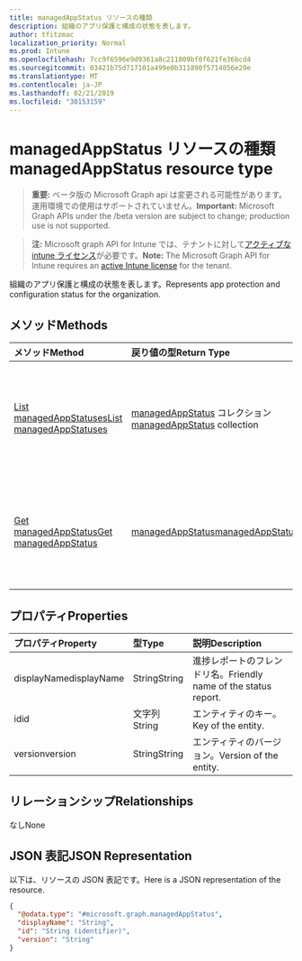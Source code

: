 ```yaml
---
title: managedAppStatus リソースの種類
description: 組織のアプリ保護と構成の状態を表します。
author: tfitzmac
localization_priority: Normal
ms.prod: Intune
ms.openlocfilehash: 7cc9f6596e9d9361a8c211809bf0f621fe36bcd4
ms.sourcegitcommit: 03421b75d717101a499e0b311890f5714056e29e
ms.translationtype: MT
ms.contentlocale: ja-JP
ms.lasthandoff: 02/21/2019
ms.locfileid: "30153159"
---
```

# <a name="managedappstatus-resource-type"></a><span data-ttu-id="72384-103">managedAppStatus リソースの種類</span><span class="sxs-lookup"><span data-stu-id="72384-103">managedAppStatus resource type</span></span>

> <span data-ttu-id="72384-104">**重要:** ベータ版の Microsoft Graph api は変更される可能性があります。運用環境での使用はサポートされていません。</span><span class="sxs-lookup"><span data-stu-id="72384-104">**Important:** Microsoft Graph APIs under the /beta version are subject to change; production use is not supported.</span></span>

> <span data-ttu-id="72384-105">**注:** Microsoft graph API for Intune では、テナントに対して[アクティブな intune ライセンス](https://go.microsoft.com/fwlink/?linkid=839381)が必要です。</span><span class="sxs-lookup"><span data-stu-id="72384-105">**Note:** The Microsoft Graph API for Intune requires an [active Intune license](https://go.microsoft.com/fwlink/?linkid=839381) for the tenant.</span></span>

<span data-ttu-id="72384-106">組織のアプリ保護と構成の状態を表します。</span><span class="sxs-lookup"><span data-stu-id="72384-106">Represents app protection and configuration status for the organization.</span></span>

## <a name="methods"></a><span data-ttu-id="72384-107">メソッド</span><span class="sxs-lookup"><span data-stu-id="72384-107">Methods</span></span>
|<span data-ttu-id="72384-108">メソッド</span><span class="sxs-lookup"><span data-stu-id="72384-108">Method</span></span>|<span data-ttu-id="72384-109">戻り値の型</span><span class="sxs-lookup"><span data-stu-id="72384-109">Return Type</span></span>|<span data-ttu-id="72384-110">説明</span><span class="sxs-lookup"><span data-stu-id="72384-110">Description</span></span>|
|:---|:---|:---|
|[<span data-ttu-id="72384-111">List managedAppStatuses</span><span class="sxs-lookup"><span data-stu-id="72384-111">List managedAppStatuses</span></span>](../api/intune-mam-managedappstatus-list.md)|<span data-ttu-id="72384-112">[managedAppStatus](../resources/intune-mam-managedappstatus.md) コレクション</span><span class="sxs-lookup"><span data-stu-id="72384-112">[managedAppStatus](../resources/intune-mam-managedappstatus.md) collection</span></span>|<span data-ttu-id="72384-113">[managedAppStatus](../resources/intune-mam-managedappstatus.md) オブジェクトのプロパティとリレーションシップをリストします。</span><span class="sxs-lookup"><span data-stu-id="72384-113">List properties and relationships of the [managedAppStatus](../resources/intune-mam-managedappstatus.md) objects.</span></span>|
|[<span data-ttu-id="72384-114">Get managedAppStatus</span><span class="sxs-lookup"><span data-stu-id="72384-114">Get managedAppStatus</span></span>](../api/intune-mam-managedappstatus-get.md)|[<span data-ttu-id="72384-115">managedAppStatus</span><span class="sxs-lookup"><span data-stu-id="72384-115">managedAppStatus</span></span>](../resources/intune-mam-managedappstatus.md)|<span data-ttu-id="72384-116">[managedAppStatus](../resources/intune-mam-managedappstatus.md) オブジェクトのプロパティとリレーションシップを読み取ります。</span><span class="sxs-lookup"><span data-stu-id="72384-116">Read properties and relationships of the [managedAppStatus](../resources/intune-mam-managedappstatus.md) object.</span></span>|

## <a name="properties"></a><span data-ttu-id="72384-117">プロパティ</span><span class="sxs-lookup"><span data-stu-id="72384-117">Properties</span></span>
|<span data-ttu-id="72384-118">プロパティ</span><span class="sxs-lookup"><span data-stu-id="72384-118">Property</span></span>|<span data-ttu-id="72384-119">型</span><span class="sxs-lookup"><span data-stu-id="72384-119">Type</span></span>|<span data-ttu-id="72384-120">説明</span><span class="sxs-lookup"><span data-stu-id="72384-120">Description</span></span>|
|:---|:---|:---|
|<span data-ttu-id="72384-121">displayName</span><span class="sxs-lookup"><span data-stu-id="72384-121">displayName</span></span>|<span data-ttu-id="72384-122">String</span><span class="sxs-lookup"><span data-stu-id="72384-122">String</span></span>|<span data-ttu-id="72384-123">進捗レポートのフレンドリ名。</span><span class="sxs-lookup"><span data-stu-id="72384-123">Friendly name of the status report.</span></span>|
|<span data-ttu-id="72384-124">id</span><span class="sxs-lookup"><span data-stu-id="72384-124">id</span></span>|<span data-ttu-id="72384-125">文字列</span><span class="sxs-lookup"><span data-stu-id="72384-125">String</span></span>|<span data-ttu-id="72384-126">エンティティのキー。</span><span class="sxs-lookup"><span data-stu-id="72384-126">Key of the entity.</span></span>|
|<span data-ttu-id="72384-127">version</span><span class="sxs-lookup"><span data-stu-id="72384-127">version</span></span>|<span data-ttu-id="72384-128">String</span><span class="sxs-lookup"><span data-stu-id="72384-128">String</span></span>|<span data-ttu-id="72384-129">エンティティのバージョン。</span><span class="sxs-lookup"><span data-stu-id="72384-129">Version of the entity.</span></span>|

## <a name="relationships"></a><span data-ttu-id="72384-130">リレーションシップ</span><span class="sxs-lookup"><span data-stu-id="72384-130">Relationships</span></span>
<span data-ttu-id="72384-131">なし</span><span class="sxs-lookup"><span data-stu-id="72384-131">None</span></span>

## <a name="json-representation"></a><span data-ttu-id="72384-132">JSON 表記</span><span class="sxs-lookup"><span data-stu-id="72384-132">JSON Representation</span></span>
<span data-ttu-id="72384-133">以下は、リソースの JSON 表記です。</span><span class="sxs-lookup"><span data-stu-id="72384-133">Here is a JSON representation of the resource.</span></span>
<!-- {
  "blockType": "resource",
  "keyProperty": "id",
  "@odata.type": "microsoft.graph.managedAppStatus"
}
-->
``` json
{
  "@odata.type": "#microsoft.graph.managedAppStatus",
  "displayName": "String",
  "id": "String (identifier)",
  "version": "String"
}
```




